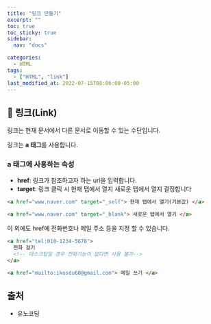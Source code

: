 ```yaml
---
title: "링크 만들기"
excerpt: ""
toc: true
toc_sticky: true
sidebar:
  nav: "docs"

categories:
  - HTML
tags:
  - ["HTML", "link"]
last_modified_at: 2022-07-15T08:06:00-05:00
---
```


## 📄 링크(Link)

링크는 현재 문서에서 다른 문서로 이동할 수 있는 수단입니다.

링크는 **a 태그**를 사용합니다.

### a 태그에 사용하는 속성

- **href**: 링크가 참조하고자 하는 url을 입력합니다.
- **target**: 링크 클릭 시 현재 탭에서 열지 새로운 탭에서 열지 결정합니다

```html
<a href="www.naver.com" target="_self"> 현재 탭에서 열기(기본값) </a>

<a href="www.naver.com" target="_blank"> 새로운 탭에서 열기 </a>
```

이 외에도 href에 전화번호나 메일 주소 등을 지정 할 수 있습니다.

```html
<a href="tel:010-1234-5678">
  전화 걸기
  <!-- 데스크탑일 경우 전화기능이 없다면 사용 불가-->
</a>

<a href="mailto:ikosdu60@gmail.com"> 메일 쓰기 </a>
```

## 출처

- 유노코딩
